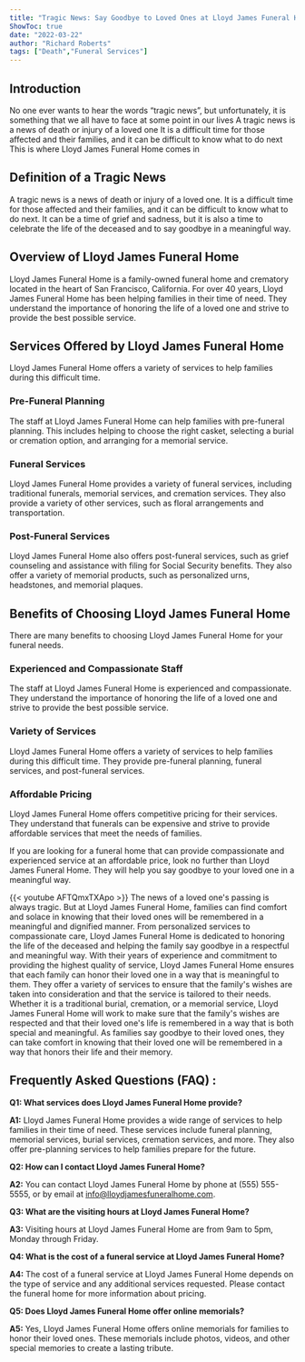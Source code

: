 ```yaml
---
title: "Tragic News: Say Goodbye to Loved Ones at Lloyd James Funeral Home"
ShowToc: true 
date: "2022-03-22"
author: "Richard Roberts" 
tags: ["Death","Funeral Services"]
---
```

## Introduction

No one ever wants to hear the words “tragic news”, but unfortunately, it is something that we all have to face at some point in our lives A tragic news is a news of death or injury of a loved one It is a difficult time for those affected and their families, and it can be difficult to know what to do next This is where Lloyd James Funeral Home comes in 

## Definition of a Tragic News

A tragic news is a news of death or injury of a loved one. It is a difficult time for those affected and their families, and it can be difficult to know what to do next. It can be a time of grief and sadness, but it is also a time to celebrate the life of the deceased and to say goodbye in a meaningful way.

## Overview of Lloyd James Funeral Home

Lloyd James Funeral Home is a family-owned funeral home and crematory located in the heart of San Francisco, California. For over 40 years, Lloyd James Funeral Home has been helping families in their time of need. They understand the importance of honoring the life of a loved one and strive to provide the best possible service.

## Services Offered by Lloyd James Funeral Home

Lloyd James Funeral Home offers a variety of services to help families during this difficult time.

### Pre-Funeral Planning

The staff at Lloyd James Funeral Home can help families with pre-funeral planning. This includes helping to choose the right casket, selecting a burial or cremation option, and arranging for a memorial service.

### Funeral Services

Lloyd James Funeral Home provides a variety of funeral services, including traditional funerals, memorial services, and cremation services. They also provide a variety of other services, such as floral arrangements and transportation. 

### Post-Funeral Services

Lloyd James Funeral Home also offers post-funeral services, such as grief counseling and assistance with filing for Social Security benefits. They also offer a variety of memorial products, such as personalized urns, headstones, and memorial plaques.

## Benefits of Choosing Lloyd James Funeral Home

There are many benefits to choosing Lloyd James Funeral Home for your funeral needs.

### Experienced and Compassionate Staff

The staff at Lloyd James Funeral Home is experienced and compassionate. They understand the importance of honoring the life of a loved one and strive to provide the best possible service.

### Variety of Services

Lloyd James Funeral Home offers a variety of services to help families during this difficult time. They provide pre-funeral planning, funeral services, and post-funeral services.

### Affordable Pricing

Lloyd James Funeral Home offers competitive pricing for their services. They understand that funerals can be expensive and strive to provide affordable services that meet the needs of families. 

If you are looking for a funeral home that can provide compassionate and experienced service at an affordable price, look no further than Lloyd James Funeral Home. They will help you say goodbye to your loved one in a meaningful way.

{{< youtube AFTQmxTXApo >}} 
The news of a loved one's passing is always tragic. But at Lloyd James Funeral Home, families can find comfort and solace in knowing that their loved ones will be remembered in a meaningful and dignified manner. From personalized services to compassionate care, Lloyd James Funeral Home is dedicated to honoring the life of the deceased and helping the family say goodbye in a respectful and meaningful way. With their years of experience and commitment to providing the highest quality of service, Lloyd James Funeral Home ensures that each family can honor their loved one in a way that is meaningful to them. They offer a variety of services to ensure that the family's wishes are taken into consideration and that the service is tailored to their needs. Whether it is a traditional burial, cremation, or a memorial service, Lloyd James Funeral Home will work to make sure that the family's wishes are respected and that their loved one's life is remembered in a way that is both special and meaningful. As families say goodbye to their loved ones, they can take comfort in knowing that their loved one will be remembered in a way that honors their life and their memory.

## Frequently Asked Questions (FAQ) :
**Q1: What services does Lloyd James Funeral Home provide?**

**A1:** Lloyd James Funeral Home provides a wide range of services to help families in their time of need. These services include funeral planning, memorial services, burial services, cremation services, and more. They also offer pre-planning services to help families prepare for the future.

**Q2: How can I contact Lloyd James Funeral Home?**

**A2:** You can contact Lloyd James Funeral Home by phone at (555) 555-5555, or by email at info@lloydjamesfuneralhome.com.

**Q3: What are the visiting hours at Lloyd James Funeral Home?**

**A3:** Visiting hours at Lloyd James Funeral Home are from 9am to 5pm, Monday through Friday.

**Q4: What is the cost of a funeral service at Lloyd James Funeral Home?**

**A4:** The cost of a funeral service at Lloyd James Funeral Home depends on the type of service and any additional services requested. Please contact the funeral home for more information about pricing.

**Q5: Does Lloyd James Funeral Home offer online memorials?**

**A5:** Yes, Lloyd James Funeral Home offers online memorials for families to honor their loved ones. These memorials include photos, videos, and other special memories to create a lasting tribute.



